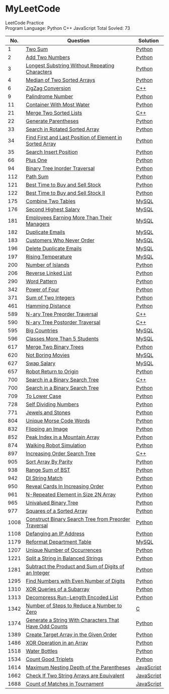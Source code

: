 # MyLeetCode
LeetCode Practice</br>
Program Language: Python C++ JavaScript
Total Sovled: 73


 No.   | Question  | Solution   
-------| ----------| --------- 
1      |[Two Sum](https://leetcode.com/problems/two-sum/)|[Python](https://github.com/dsmsfans/My_LeetCode/tree/master/Solution)
2      |[Add Two Numbers](https://leetcode.com/problems/add-two-numbers/)|[Python](https://github.com/dsmsfans/My_LeetCode/tree/master/Solution)
3      |[Longest Substring Without Repeating Characters](https://leetcode.com/problems/longest-substring-without-repeating-characters/)|[Python](https://github.com/dsmsfans/My_LeetCode/tree/master/Solution)
4      |[Median of Two Sorted Arrays](https://leetcode.com/problems/median-of-two-sorted-arrays/)|[Python](https://github.com/dsmsfans/My_LeetCode/tree/master/Solution)
6      |[ZigZag Conversion](https://leetcode.com/problems/zigzag-conversion/)|[C++](https://github.com/dsmsfans/My_LeetCode/tree/master/Solution)
9      |[Palindrome Number](https://leetcode.com/problems/palindrome-number/)|[Python](https://github.com/dsmsfans/My_LeetCode/tree/master/Solution)
11     |[Container With Most Water](https://leetcode.com/problems/container-with-most-water/)|[Python](https://github.com/dsmsfans/My_LeetCode/tree/master/Solution)
21     |[Merge Two Sorted Lists](https://leetcode.com/problems/merge-two-sorted-lists/)|[C++](https://github.com/dsmsfans/My_LeetCode/tree/master/Solution)
22     |[Generate Parentheses](https://leetcode.com/problems/generate-parentheses/)|[Python](https://github.com/dsmsfans/My_LeetCode/tree/master/Solution)
33     |[Search in Rotated Sorted Array](https://leetcode.com/problems/search-in-rotated-sorted-array/)|[Python](https://github.com/dsmsfans/My_LeetCode/tree/master/Solution)
34     |[Find First and Last Position of Element in Sorted Array](https://leetcode.com/problems/find-first-and-last-position-of-element-in-sorted-array/)|[Python](https://github.com/dsmsfans/My_LeetCode/tree/master/Solution)
35     |[Search Insert Position](https://leetcode.com/problems/search-insert-position/)|[Python](https://github.com/dsmsfans/My_LeetCode/tree/master/Solution)
66     |[Plus One](https://leetcode.com/problems/plus-one/)|[Python](https://github.com/dsmsfans/My_LeetCode/tree/master/Solution)
94     |[Binary Tree Inorder Traversal](https://leetcode.com/problems/binary-tree-inorder-traversal/)|[Python](https://github.com/dsmsfans/My_LeetCode/tree/master/Solution)
112    |[Path Sum](https://leetcode.com/problems/path-sum/)|[Python](https://github.com/dsmsfans/My_LeetCode/tree/master/Solution)
121    |[Best Time to Buy and Sell Stock ](https://leetcode.com/problems/best-time-to-buy-and-sell-stock-/)|[Python](https://github.com/dsmsfans/My_LeetCode/tree/master/Solution)
122    |[Best Time to Buy and Sell Stock II](https://leetcode.com/problems/best-time-to-buy-and-sell-stock-ii/)|[Python](https://github.com/dsmsfans/My_LeetCode/tree/master/Solution)
175    |[Combine Two Tables](https://leetcode.com/problems/combine-two-tables/)|[MySQL](https://github.com/dsmsfans/My_LeetCode/tree/master/Solution)
176    |[Second Highest Salary](https://leetcode.com/problems/second-highest-salary/)|[MySQL](https://github.com/dsmsfans/My_LeetCode/tree/master/Solution)
181    |[Employees Earning More Than Their Managers](https://leetcode.com/problems/employees-earning-more-than-their-managers/)|[MySQL](https://github.com/dsmsfans/My_LeetCode/tree/master/Solution)
182    |[Duplicate Emails](https://leetcode.com/problems/duplicate-emails/)|[MySQL](https://github.com/dsmsfans/My_LeetCode/tree/master/Solution)
183    |[Customers Who Never Order](https://leetcode.com/problems/customers-who-never-order/)|[MySQL](https://github.com/dsmsfans/My_LeetCode/tree/master/Solution)
196    |[Delete Duplicate Emails](https://leetcode.com/problems/delete-duplicate-emails/)|[MySQL](https://github.com/dsmsfans/My_LeetCode/tree/master/Solution)
197    |[Rising Temperature](https://leetcode.com/problems/rising-temperature/)|[MySQL](https://github.com/dsmsfans/My_LeetCode/tree/master/Solution)
200    |[Number of Islands](https://leetcode.com/problems/number-of-islands/)|[Python](https://github.com/dsmsfans/My_LeetCode/tree/master/Solution)
206    |[Reverse Linked List](https://leetcode.com/problems/reverse-linked-list/)|[Python](https://github.com/dsmsfans/My_LeetCode/tree/master/Solution)
290    |[Word Pattern](https://leetcode.com/problems/word-pattern/)|[Python](https://github.com/dsmsfans/My_LeetCode/tree/master/Solution)
342    |[Power of Four](https://leetcode.com/problems/power-of-four/)|[Python](https://github.com/dsmsfans/My_LeetCode/tree/master/Solution)
371    |[Sum of Two Integers](https://leetcode.com/problems/sum-of-two-integers/)|[Python](https://github.com/dsmsfans/My_LeetCode/tree/master/Solution)
461    |[Hamming Distance](https://leetcode.com/problems/hamming-distance/)|[Python](https://github.com/dsmsfans/My_LeetCode/tree/master/Solution)
589    |[N-ary Tree Preorder Traversal](https://leetcode.com/problems/n-ary-tree-preorder-traversal/)|[C++](https://github.com/dsmsfans/My_LeetCode/tree/master/Solution)
590    |[N-ary Tree Postorder Traversal](https://leetcode.com/problems/n-ary-tree-postorder-traversal/)|[C++](https://github.com/dsmsfans/My_LeetCode/tree/master/Solution)
595    |[Big Countries](https://leetcode.com/problems/big-countries/)|[MySQL](https://github.com/dsmsfans/My_LeetCode/tree/master/Solution)
596    |[Classes More Than 5 Students](https://leetcode.com/problems/classes-more-than-5-students/)|[MySQL](https://github.com/dsmsfans/My_LeetCode/tree/master/Solution)
617    |[Merge Two Binary Trees](https://leetcode.com/problems/merge-two-binary-trees/)|[Python](https://github.com/dsmsfans/My_LeetCode/tree/master/Solution)
620    |[Not Boring Movies](https://leetcode.com/problems/not-boring-movies/)|[MySQL](https://github.com/dsmsfans/My_LeetCode/tree/master/Solution)
627    |[Swap Salary](https://leetcode.com/problems/swap-salary/)|[MySQL](https://github.com/dsmsfans/My_LeetCode/tree/master/Solution)
657    |[Robot Return to Origin](https://leetcode.com/problems/robot-return-to-origin/)|[Python](https://github.com/dsmsfans/My_LeetCode/tree/master/Solution)
700    |[Search in a Binary Search Tree](https://leetcode.com/problems/search-in-a-binary-search-tree/)|[C++](https://github.com/dsmsfans/My_LeetCode/tree/master/Solution)
700    |[Search in a Binary Search Tree](https://leetcode.com/problems/search-in-a-binary-search-tree/)|[Python](https://github.com/dsmsfans/My_LeetCode/tree/master/Solution)
709    |[To Lower Case](https://leetcode.com/problems/to-lower-case/)|[Python](https://github.com/dsmsfans/My_LeetCode/tree/master/Solution)
728    |[Self Dividing Numbers](https://leetcode.com/problems/self-dividing-numbers/)|[Python](https://github.com/dsmsfans/My_LeetCode/tree/master/Solution)
771    |[Jewels and Stones](https://leetcode.com/problems/jewels-and-stones/)|[Python](https://github.com/dsmsfans/My_LeetCode/tree/master/Solution)
804    |[Unique Morse Code Words](https://leetcode.com/problems/unique-morse-code-words/)|[Python](https://github.com/dsmsfans/My_LeetCode/tree/master/Solution)
832    |[Flipping an Image](https://leetcode.com/problems/flipping-an-image/)|[Python](https://github.com/dsmsfans/My_LeetCode/tree/master/Solution)
852    |[Peak Index in a Mountain Array](https://leetcode.com/problems/peak-index-in-a-mountain-array/)|[Python](https://github.com/dsmsfans/My_LeetCode/tree/master/Solution)
874    |[Walking Robot Simulation](https://leetcode.com/problems/walking-robot-simulation/)|[Python](https://github.com/dsmsfans/My_LeetCode/tree/master/Solution)
897    |[Increasing Order Search Tree](https://leetcode.com/problems/increasing-order-search-tree/)|[C++](https://github.com/dsmsfans/My_LeetCode/tree/master/Solution)
905    |[Sort Array By Parity](https://leetcode.com/problems/sort-array-by-parity/)|[Python](https://github.com/dsmsfans/My_LeetCode/tree/master/Solution)
938    |[Range Sum of BST](https://leetcode.com/problems/range-sum-of-bst/)|[Python](https://github.com/dsmsfans/My_LeetCode/tree/master/Solution)
942    |[DI String Match](https://leetcode.com/problems/di-string-match/)|[Python](https://github.com/dsmsfans/My_LeetCode/tree/master/Solution)
950    |[Reveal Cards In Increasing Order](https://leetcode.com/problems/reveal-cards-in-increasing-order/)|[Python](https://github.com/dsmsfans/My_LeetCode/tree/master/Solution)
961    |[N-Repeated Element in Size 2N Array](https://leetcode.com/problems/n-repeated-element-in-size-2n-array/)|[Python](https://github.com/dsmsfans/My_LeetCode/tree/master/Solution)
965    |[Univalued Binary Tree](https://leetcode.com/problems/univalued-binary-tree/)|[Python](https://github.com/dsmsfans/My_LeetCode/tree/master/Solution)
977    |[Squares of a Sorted Array](https://leetcode.com/problems/squares-of-a-sorted-array/)|[Python](https://github.com/dsmsfans/My_LeetCode/tree/master/Solution)
1008   |[Construct Binary Search Tree from Preorder Traversal](https://leetcode.com/problems/construct-binary-search-tree-from-preorder-traversal/)|[Python](https://github.com/dsmsfans/My_LeetCode/tree/master/Solution)
1108   |[Defanging an IP Address](https://leetcode.com/problems/defanging-an-ip-address/)|[Python](https://github.com/dsmsfans/My_LeetCode/tree/master/Solution)
1179   |[Reformat Department Table](https://leetcode.com/problems/reformat-department-table/)|[MySQL](https://github.com/dsmsfans/My_LeetCode/tree/master/Solution)
1207   |[Unique Number of Occurrences](https://leetcode.com/problems/unique-number-of-occurrences/)|[Python](https://github.com/dsmsfans/My_LeetCode/tree/master/Solution)
1221   |[Split a String in Balanced Strings](https://leetcode.com/problems/split-a-string-in-balanced-strings/)|[Python](https://github.com/dsmsfans/My_LeetCode/tree/master/Solution)
1281   |[Subtract the Product and Sum of Digits of an Integer](https://leetcode.com/problems/subtract-the-product-and-sum-of-digits-of-an-integer/)|[Python](https://github.com/dsmsfans/My_LeetCode/tree/master/Solution)
1295   |[Find Numbers with Even Number of Digits](https://leetcode.com/problems/find-numbers-with-even-number-of-digits/)|[Python](https://github.com/dsmsfans/My_LeetCode/tree/master/Solution)
1310   |[XOR Queries of a Subarray](https://leetcode.com/problems/xor-queries-of-a-subarray/)|[Python](https://github.com/dsmsfans/My_LeetCode/tree/master/Solution)
1313   |[Decompress Run-Length Encoded List](https://leetcode.com/problems/decompress-run-length-encoded-list/)|[Python](https://github.com/dsmsfans/My_LeetCode/tree/master/Solution)
1342   |[Number of Steps to Reduce a Number to Zero](https://leetcode.com/problems/number-of-steps-to-reduce-a-number-to-zero/)|[C](https://github.com/dsmsfans/My_LeetCode/tree/master/Solution)
1374   |[Generate a String With Characters That Have Odd Counts](https://leetcode.com/problems/generate-a-string-with-characters-that-have-odd-counts/)|[Python](https://github.com/dsmsfans/My_LeetCode/tree/master/Solution)
1389   |[Create Target Array in the Given Order](https://leetcode.com/problems/create-target-array-in-the-given-order/)|[Python](https://github.com/dsmsfans/My_LeetCode/tree/master/Solution)
1486   |[XOR Operation in an Array](https://leetcode.com/problems/xor-operation-in-an-array/)|[Python](https://github.com/dsmsfans/My_LeetCode/tree/master/Solution)
1518   |[Water Bottles](https://leetcode.com/problems/water-bottles/)|[Python](https://github.com/dsmsfans/My_LeetCode/tree/master/Solution)
1534   |[Count Good Triplets](https://leetcode.com/problems/count-good-triplets/)|[Python](https://github.com/dsmsfans/My_LeetCode/tree/master/Solution)
1614   |[Maximum Nesting Depth of the Parentheses](https://leetcode.com/problems/maximum-nesting-depth-of-the-parentheses/)|[JavaScript](https://github.com/dsmsfans/My_LeetCode/tree/master/Solution)
1662   |[Check If Two String Arrays are Equivalent](https://leetcode.com/problems/check-if-two-string-arrays-are-equivalent/)|[JavaScript](https://github.com/dsmsfans/My_LeetCode/tree/master/Solution)
1688   |[Count of Matches in Tournament](https://leetcode.com/problems/count-of-matches-in-tournament/)|[JavaScript](https://github.com/dsmsfans/My_LeetCode/tree/master/Solution)
